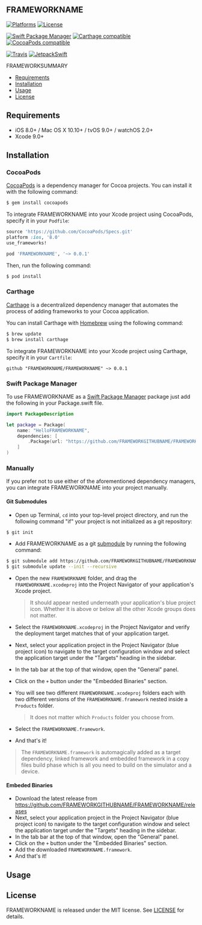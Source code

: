 ## FRAMEWORKNAME

[![Platforms](https://img.shields.io/cocoapods/p/FRAMEWORKNAME.svg)](https://cocoapods.org/pods/FRAMEWORKNAME)
[![License](https://img.shields.io/cocoapods/l/FRAMEWORKNAME.svg)](https://raw.githubusercontent.com/FRAMEWORKGITHUBNAME/FRAMEWORKNAME/master/LICENSE)

[![Swift Package Manager](https://img.shields.io/badge/Swift%20Package%20Manager-compatible-brightgreen.svg)](https://github.com/apple/swift-package-manager)
[![Carthage compatible](https://img.shields.io/badge/Carthage-compatible-4BC51D.svg?style=flat)](https://github.com/Carthage/Carthage)
[![CocoaPods compatible](https://img.shields.io/cocoapods/v/FRAMEWORKNAME.svg)](https://cocoapods.org/pods/FRAMEWORKNAME)

[![Travis](https://img.shields.io/travis/FRAMEWORKGITHUBNAME/FRAMEWORKNAME/master.svg)](https://travis-ci.org/FRAMEWORKGITHUBNAME/FRAMEWORKNAME/branches)
[![JetpackSwift](https://img.shields.io/badge/JetpackSwift-framework-red.svg)](http://github.com/JetpackSwift/Framework)

FRAMEWORKSUMMARY

- [Requirements](#requirements)
- [Installation](#installation)
- [Usage](#usage)
- [License](#license)

## Requirements

- iOS 8.0+ / Mac OS X 10.10+ / tvOS 9.0+ / watchOS 2.0+
- Xcode 9.0+

## Installation

### CocoaPods

[CocoaPods](http://cocoapods.org) is a dependency manager for Cocoa projects. You can install it with the following command:

```bash
$ gem install cocoapods
```

To integrate FRAMEWORKNAME into your Xcode project using CocoaPods, specify it in your `Podfile`:

```ruby
source 'https://github.com/CocoaPods/Specs.git'
platform :ios, '8.0'
use_frameworks!

pod 'FRAMEWORKNAME', '~> 0.0.1'
```

Then, run the following command:

```bash
$ pod install
```

### Carthage

[Carthage](https://github.com/Carthage/Carthage) is a decentralized dependency manager that automates the process of adding frameworks to your Cocoa application.

You can install Carthage with [Homebrew](http://brew.sh/) using the following command:

```bash
$ brew update
$ brew install carthage
```

To integrate FRAMEWORKNAME into your Xcode project using Carthage, specify it in your `Cartfile`:

```ogdl
github "FRAMEWORKNAME/FRAMEWORKNAME" ~> 0.0.1
```
### Swift Package Manager

To use FRAMEWORKNAME as a [Swift Package Manager](https://swift.org/package-manager/) package just add the following in your Package.swift file.

``` swift
import PackageDescription

let package = Package(
    name: "HelloFRAMEWORKNAME",
    dependencies: [
        .Package(url: "https://github.com/FRAMEWORKGITHUBNAME/FRAMEWORKNAME.git", "0.0.1")
    ]
)
```

### Manually

If you prefer not to use either of the aforementioned dependency managers, you can integrate FRAMEWORKNAME into your project manually.

#### Git Submodules

- Open up Terminal, `cd` into your top-level project directory, and run the following command "if" your project is not initialized as a git repository:

```bash
$ git init
```

- Add FRAMEWORKNAME as a git [submodule](http://git-scm.com/docs/git-submodule) by running the following command:

```bash
$ git submodule add https://github.com/FRAMEWORKGITHUBNAME/FRAMEWORKNAME.git
$ git submodule update --init --recursive
```

- Open the new `FRAMEWORKNAME` folder, and drag the `FRAMEWORKNAME.xcodeproj` into the Project Navigator of your application's Xcode project.

    > It should appear nested underneath your application's blue project icon. Whether it is above or below all the other Xcode groups does not matter.

- Select the `FRAMEWORKNAME.xcodeproj` in the Project Navigator and verify the deployment target matches that of your application target.
- Next, select your application project in the Project Navigator (blue project icon) to navigate to the target configuration window and select the application target under the "Targets" heading in the sidebar.
- In the tab bar at the top of that window, open the "General" panel.
- Click on the `+` button under the "Embedded Binaries" section.
- You will see two different `FRAMEWORKNAME.xcodeproj` folders each with two different versions of the `FRAMEWORKNAME.framework` nested inside a `Products` folder.

    > It does not matter which `Products` folder you choose from.

- Select the `FRAMEWORKNAME.framework`.

- And that's it!

> The `FRAMEWORKNAME.framework` is automagically added as a target dependency, linked framework and embedded framework in a copy files build phase which is all you need to build on the simulator and a device.

#### Embeded Binaries

- Download the latest release from https://github.com/FRAMEWORKGITHUBNAME/FRAMEWORKNAME/releases
- Next, select your application project in the Project Navigator (blue project icon) to navigate to the target configuration window and select the application target under the "Targets" heading in the sidebar.
- In the tab bar at the top of that window, open the "General" panel.
- Click on the `+` button under the "Embedded Binaries" section.
- Add the downloaded `FRAMEWORKNAME.framework`.
- And that's it!

## Usage

## License

FRAMEWORKNAME is released under the MIT license. See [LICENSE](https://github.com/FRAMEWORKGITHUBNAME/FRAMEWORKNAME/blob/master/LICENSE) for details.
